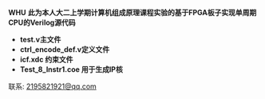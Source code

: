 **WHU**
**此为本人大二上学期计算机组成原理课程实验的基于FPGA板子实现单周期CPU的Verilog源代码**
* **test.v主文件**
* **ctrl_encode_def.v定义文件**
* **icf.xdc 约束文件**
* **Test_8_Instr1.coe 用于生成IP核**

联系:
2195821921@qq.com

